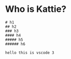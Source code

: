 
<html>
  <head>
    <title>Kattie the Cat</title>
  </head>

  <body>
    <h1>Who is Kattie?</h1>

    # h1
    ## h2
    ### h3
    #### h4
    ##### h5
    ###### h6
    
    hello this is vscode 3
  </body>
</html>
